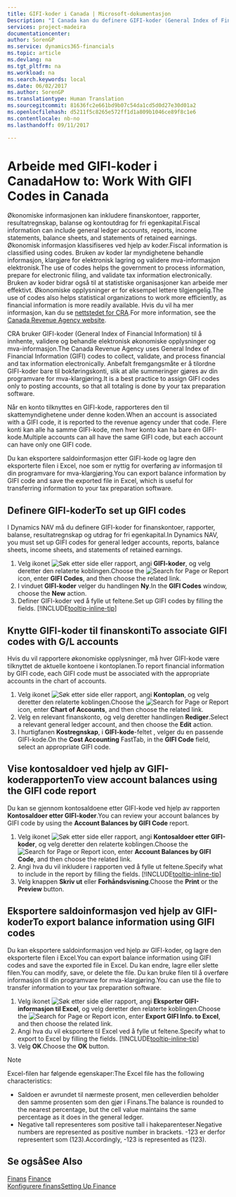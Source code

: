 ```yaml
---
title: GIFI-koder i Canada | Microsoft-dokumentasjon
Description: "I Canada kan du definere GIFI-koder (General Index of Financial Information) og tilordne dem til bokføringskonti"
services: project-madeira
documentationcenter: 
author: SorenGP
ms.service: dynamics365-financials
ms.topic: article
ms.devlang: na
ms.tgt_pltfrm: na
ms.workload: na
ms.search.keywords: local
ms.date: 06/02/2017
ms.author: SorenGP
ms.translationtype: Human Translation
ms.sourcegitcommit: 81636fc2e661bd9b07c54da1cd5d0d27e30d01a2
ms.openlocfilehash: d5211f5c8265e572ff1d1a809b1046ce89f8c1e6
ms.contentlocale: nb-no
ms.lasthandoff: 09/11/2017

---
```

# <a name="how-to-work-with-gifi-codes-in-canada"></a><span data-ttu-id="0e525-103">Arbeide med GIFI-koder i Canada</span><span class="sxs-lookup"><span data-stu-id="0e525-103">How to: Work With GIFI Codes in Canada</span></span>
<span data-ttu-id="0e525-104">Økonomiske informasjonen kan inkludere finanskontoer, rapporter, resultatregnskap, balanse og kontoutdrag for fri egenkapital.</span><span class="sxs-lookup"><span data-stu-id="0e525-104">Fiscal information can include general ledger accounts, reports, income statements, balance sheets, and statements of retained earnings.</span></span> <span data-ttu-id="0e525-105">Økonomisk informasjon klassifiseres ved hjelp av koder.</span><span class="sxs-lookup"><span data-stu-id="0e525-105">Fiscal information is classified using codes.</span></span> <span data-ttu-id="0e525-106">Bruken av koder lar myndighetene behandle informasjon, klargjøre for elektronisk lagring og validere mva-informasjon elektronisk.</span><span class="sxs-lookup"><span data-stu-id="0e525-106">The use of codes helps the government to process information, prepare for electronic filing, and validate tax information electronically.</span></span> <span data-ttu-id="0e525-107">Bruken av koder bidrar også til at statistiske organisasjoner kan arbeide mer effektivt. Økonomiske opplysninger er for eksempel lettere tilgjengelig.</span><span class="sxs-lookup"><span data-stu-id="0e525-107">The use of codes also helps statistical organizations to work more efficiently, as financial information is more readily available.</span></span> <span data-ttu-id="0e525-108">Hvis du vil ha mer informasjon, kan du se [nettstedet for CRA](http://www.cra-arc.gc.ca/).</span><span class="sxs-lookup"><span data-stu-id="0e525-108">For more information, see the [Canada Revenue Agency website](http://www.cra-arc.gc.ca/).</span></span>

<span data-ttu-id="0e525-109">CRA bruker GIFI-koder (General Index of Financial Information) til å innhente, validere og behandle elektronisk økonomiske opplysninger og mva-informasjon.</span><span class="sxs-lookup"><span data-stu-id="0e525-109">The Canada Revenue Agency uses General Index of Financial Information (GIFI) codes to collect, validate, and process financial and tax information electronically.</span></span> <span data-ttu-id="0e525-110">Anbefalt fremgangsmåte er å tilordne GIFI-koder bare til bokføringskonti, slik at alle summeringer gjøres av din programvare for mva-klargjøring.</span><span class="sxs-lookup"><span data-stu-id="0e525-110">It is a best practice to assign GIFI codes only to posting accounts, so that all totaling is done by your tax preparation software.</span></span>

<span data-ttu-id="0e525-111">Når en konto tilknyttes en GIFI-kode, rapporteres den til skattemyndighetene under denne koden.</span><span class="sxs-lookup"><span data-stu-id="0e525-111">When an account is associated with a GIFI code, it is reported to the revenue agency under that code.</span></span> <span data-ttu-id="0e525-112">Flere konti kan alle ha samme GIFI-kode, men hver konto kan ha bare én GIFI-kode.</span><span class="sxs-lookup"><span data-stu-id="0e525-112">Multiple accounts can all have the same GIFI code, but each account can have only one GIFI code.</span></span>

<span data-ttu-id="0e525-113">Du kan eksportere saldoinformasjon etter GIFI-kode og lagre den eksporterte filen i Excel, noe som er nyttig for overføring av informasjon til din programvare for mva-klargjøring.</span><span class="sxs-lookup"><span data-stu-id="0e525-113">You can export balance information by GIFI code and save the exported file in Excel, which is useful for transferring information to your tax preparation software.</span></span>

## <a name="to-set-up-gifi-codes"></a><span data-ttu-id="0e525-114">Definere GIFI-koder</span><span class="sxs-lookup"><span data-stu-id="0e525-114">To set up GIFI codes</span></span>
<span data-ttu-id="0e525-115">I Dynamics NAV må du definere GIFI-koder for finanskontoer, rapporter, balanse, resultatregnskap og utdrag for fri egenkapital.</span><span class="sxs-lookup"><span data-stu-id="0e525-115">In Dynamics NAV, you must set up GIFI codes for general ledger accounts, reports, balance sheets, income sheets, and statements of retained earnings.</span></span>

1. <span data-ttu-id="0e525-116">Velg ikonet ![Søk etter side eller rapport](media/ui-search/search_small.png "Ikonet Søk etter side eller rapport"), angi **GIFI-koder**, og velg deretter den relaterte koblingen.</span><span class="sxs-lookup"><span data-stu-id="0e525-116">Choose the ![Search for Page or Report](media/ui-search/search_small.png "Search for Page or Report icon") icon, enter **GIFI Codes**, and then choose the related link.</span></span>
2. <span data-ttu-id="0e525-117">I vinduet **GIFI-koder** velger du handlingen **Ny**.</span><span class="sxs-lookup"><span data-stu-id="0e525-117">In the **GIFI Codes** window, choose the **New** action.</span></span>
3. <span data-ttu-id="0e525-118">Definer GIFI-koder ved å fylle ut feltene.</span><span class="sxs-lookup"><span data-stu-id="0e525-118">Set up GIFI codes by filling the fields.</span></span> [!INCLUDE[tooltip-inline-tip](includes/tooltip-inline-tip_md.md)]

## <a name="to-associate-gifi-codes-with-gl-accounts"></a><span data-ttu-id="0e525-119">Knytte GIFI-koder til finanskonti</span><span class="sxs-lookup"><span data-stu-id="0e525-119">To associate GIFI codes with G/L accounts</span></span>
<span data-ttu-id="0e525-120">Hvis du vil rapportere økonomiske opplysninger, må hver GIFI-kode være tilknyttet de aktuelle kontoene i kontoplanen.</span><span class="sxs-lookup"><span data-stu-id="0e525-120">To report financial information by GIFI code, each GIFI code must be associated with the appropriate accounts in the chart of accounts.</span></span>

1. <span data-ttu-id="0e525-121">Velg ikonet ![Søk etter side eller rapport](media/ui-search/search_small.png "Ikonet Søk etter side eller rapport"), angi **Kontoplan**, og velg deretter den relaterte koblingen.</span><span class="sxs-lookup"><span data-stu-id="0e525-121">Choose the ![Search for Page or Report](media/ui-search/search_small.png "Search for Page or Report icon") icon, enter **Chart of Accounts**, and then choose the related link.</span></span>
2. <span data-ttu-id="0e525-122">Velg en relevant finanskonto, og velg deretter handlingen **Rediger**.</span><span class="sxs-lookup"><span data-stu-id="0e525-122">Select a relevant general ledger account, and then choose the **Edit** action.</span></span>
3. <span data-ttu-id="0e525-123">I hurtigfanen **Kostregnskap**, i **GIFI-kode**-feltet , velger du en passende GIFI-kode.</span><span class="sxs-lookup"><span data-stu-id="0e525-123">On the **Cost Accounting** FastTab, in the **GIFI Code** field, select an appropriate GIFI code.</span></span>

## <a name="to-view-account-balances-using-the-gifi-code-report"></a><span data-ttu-id="0e525-124">Vise kontosaldoer ved hjelp av GIFI-koderapporten</span><span class="sxs-lookup"><span data-stu-id="0e525-124">To view account balances using the GIFI code report</span></span>
<span data-ttu-id="0e525-125">Du kan se gjennom kontosaldoene etter GIFI-kode ved hjelp av rapporten **Kontosaldoer etter GIFI-koder**.</span><span class="sxs-lookup"><span data-stu-id="0e525-125">You can review your account balances by GIFI code by using the **Account Balances by GIFI Code** report.</span></span>

1. <span data-ttu-id="0e525-126">Velg ikonet ![Søk etter side eller rapport](media/ui-search/search_small.png "Ikonet Søk etter side eller rapport"), angi **Kontosaldoer etter GIFI-koder**, og velg deretter den relaterte koblingen.</span><span class="sxs-lookup"><span data-stu-id="0e525-126">Choose the ![Search for Page or Report](media/ui-search/search_small.png "Search for Page or Report icon") icon, enter **Account Balances by GIFI Code**, and then choose the related link.</span></span>
2. <span data-ttu-id="0e525-127">Angi hva du vil inkludere i rapporten ved å fylle ut feltene.</span><span class="sxs-lookup"><span data-stu-id="0e525-127">Specify what to include in the report by filling the fields.</span></span> [!INCLUDE[tooltip-inline-tip](includes/tooltip-inline-tip_md.md)]
3. <span data-ttu-id="0e525-128">Velg knappen **Skriv ut** eller **Forhåndsvisning**.</span><span class="sxs-lookup"><span data-stu-id="0e525-128">Choose the **Print** or the **Preview** button.</span></span>

## <a name="to-export-balance-information-using-gifi-codes"></a><span data-ttu-id="0e525-129">Eksportere saldoinformasjon ved hjelp av GIFI-koder</span><span class="sxs-lookup"><span data-stu-id="0e525-129">To export balance information using GIFI codes</span></span>
<span data-ttu-id="0e525-130">Du kan eksportere saldoinformasjon ved hjelp av GIFI-koder, og lagre den eksporterte filen i Excel.</span><span class="sxs-lookup"><span data-stu-id="0e525-130">You can export balance information using GIFI codes and save the exported file in Excel.</span></span> <span data-ttu-id="0e525-131">Du kan endre, lagre eller slette filen.</span><span class="sxs-lookup"><span data-stu-id="0e525-131">You can modify, save, or delete the file.</span></span> <span data-ttu-id="0e525-132">Du kan bruke filen til å overføre informasjon til din programvare for mva-klargjøring.</span><span class="sxs-lookup"><span data-stu-id="0e525-132">You can use the file to transfer information to your tax preparation software.</span></span>

1. <span data-ttu-id="0e525-133">Velg ikonet ![Søk etter side eller rapport](media/ui-search/search_small.png "Ikonet Søk etter side eller rapport"), angi **Eksporter GIFI-informasjon til Excel**, og velg deretter den relaterte koblingen.</span><span class="sxs-lookup"><span data-stu-id="0e525-133">Choose the ![Search for Page or Report](media/ui-search/search_small.png "Search for Page or Report icon") icon, enter **Export GIFI Info. to Excel**, and then choose the related link.</span></span>
2. <span data-ttu-id="0e525-134">Angi hva du vil eksportere til Excel ved å fylle ut feltene.</span><span class="sxs-lookup"><span data-stu-id="0e525-134">Specify what to export to Excel by filling the fields.</span></span> [!INCLUDE[tooltip-inline-tip](includes/tooltip-inline-tip_md.md)]
3. <span data-ttu-id="0e525-135">Velg **OK**.</span><span class="sxs-lookup"><span data-stu-id="0e525-135">Choose the **OK** button.</span></span>

> [!NOTE]  
>   <span data-ttu-id="0e525-136">Excel-filen har følgende egenskaper:</span><span class="sxs-lookup"><span data-stu-id="0e525-136">The Excel file has the following characteristics:</span></span>

* <span data-ttu-id="0e525-137">Saldoen er avrundet til nærmeste prosent, men celleverdien beholder den samme prosenten som den gjør i Finans.</span><span class="sxs-lookup"><span data-stu-id="0e525-137">The balance is rounded to the nearest percentage, but the cell value maintains the same percentage as it does in the general ledger.</span></span>
* <span data-ttu-id="0e525-138">Negative tall representeres som positive tall i hakeparenteser.</span><span class="sxs-lookup"><span data-stu-id="0e525-138">Negative numbers are represented as positive number in brackets.</span></span> <span data-ttu-id="0e525-139">-123 er derfor representert som (123).</span><span class="sxs-lookup"><span data-stu-id="0e525-139">Accordingly, -123 is represented as (123).</span></span>

## <a name="see-also"></a><span data-ttu-id="0e525-140">Se også</span><span class="sxs-lookup"><span data-stu-id="0e525-140">See Also</span></span>
<span data-ttu-id="0e525-141">[Finans](finance.md) </span><span class="sxs-lookup"><span data-stu-id="0e525-141">[Finance](finance.md) </span></span>  
[<span data-ttu-id="0e525-142">Konfigurere finans</span><span class="sxs-lookup"><span data-stu-id="0e525-142">Setting Up Finance</span></span>](finance-setup-finance.md)

